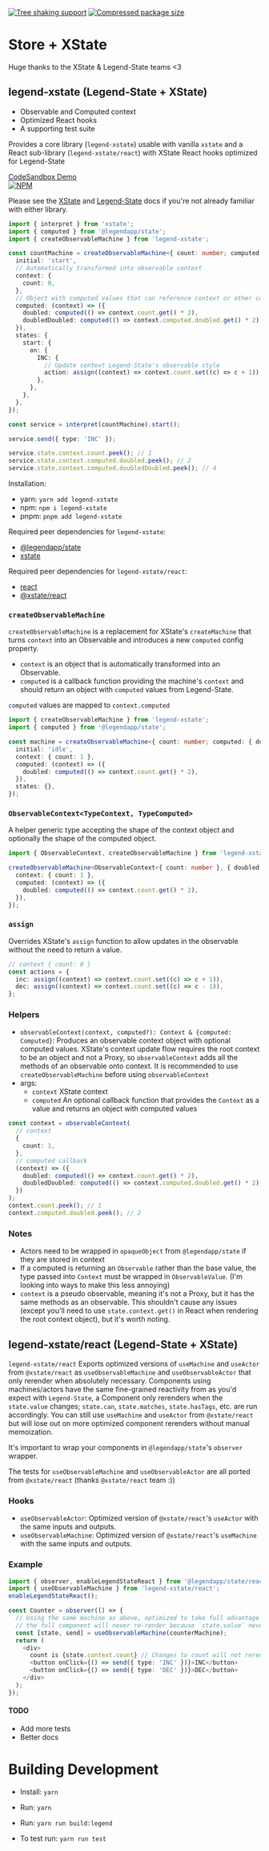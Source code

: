 [![Tree shaking support][badge-tree-shaking]][link-bundlephobia]
[![Compressed package size][badge-size]][link-bundlephobia]

# Store + XState

Huge thanks to the XState & Legend-State teams <3

## legend-xstate (Legend-State + XState)

- Observable and Computed context
- Optimized React hooks
- A supporting test suite

Provides a core library (`legend-xstate`) usable with vanilla `xstate` and a React sub-library (`legend-xstate/react`) with XState React hooks optimized for Legend-State

[CodeSandbox Demo](https://codesandbox.io/s/legend-xstate-example-czqmzv?file=/src/ComputedExample.jsx)\
[![NPM](https://nodei.co/npm/legend-xstate.png)](https://www.npmjs.com/package/legend-xstate)

Please see the [XState](https://xstate.js.org/docs/guides/start.html#our-first-machine) and [Legend-State](https://legendapp.com/open-source/state/) docs if you're not already familiar with either library.

```typescript
import { interpret } from 'xstate';
import { computed } from '@legendapp/state';
import { createObservableMachine } from 'legend-xstate';

const countMachine = createObservableMachine<{ count: number; computed: { doubled: number; doubledDoubled: number } }>({
  initial: 'start',
  // Automatically transformed into observable context
  context: {
    count: 0,
  },
  // Object with computed values that can reference context or other computed values
  computed: (context) => ({
    doubled: computed(() => context.count.get() * 2),
    doubledDoubled: computed(() => context.computed.doubled.get() * 2),
  }),
  states: {
    start: {
      on: {
        INC: {
          // Update context Legend-State's observable style
          action: assign((context) => context.count.set((c) => c + 1)),
        },
      },
    },
  },
});

const service = interpret(countMachine).start();

service.send({ type: 'INC' });

service.state.context.count.peek(); // 1
service.state.context.computed.doubled.peek(); // 2
service.state.context.computed.doubledDoubled.peek(); // 4
```

Installation:

- yarn: `yarn add legend-xstate`
- npm: `npm i legend-xstate`
- pnpm: `pnpm add legend-xstate`

Required peer dependencies for `legend-xstate`:

- [@legendapp/state](https://www.npmjs.com/package/@legendapp/state)
- [xstate](https://www.npmjs.com/package/xstate)

Required peer dependencies for `legend-xstate/react`:

- [react](https://www.npmjs.com/package/react)
- [@xstate/react](https://www.npmjs.com/package/@xstate/react)

### `createObservableMachine`

`createObservableMachine` is a replacement for XState's `createMachine` that turns `context` into an Observable and introduces a new `computed` config property.

- `context` is an object that is automatically transformed into an Observable.
- `computed` is a callback function providing the machine's `context` and should return an object with `computed` values from Legend-State.

`computed` values are mapped to `context.computed`

```typescript
import { createObservableMachine } from 'legend-xstate';
import { computed } from '@legendapp/state';

const machine = createObservableMachine<{ count: number; computed: { doubled: number } }>({
  initial: 'idle',
  context: { count: 1 },
  computed: (context) => ({
    doubled: computed(() => context.count.get() * 2),
  }),
  states: {},
});
```

### `ObservableContext<TypeContext, TypeComputed>`

A helper generic type accepting the shape of the context object and optionally the shape of the computed object.

```typescript
import { ObservableContext, createObservableMachine } from 'legend-xstate';

createObservableMachine<ObservableContext<{ count: number }, { doubled: number }>>({
  context: { count: 1 },
  computed: (context) => ({
    doubled: computed(() => context.count.get() * 2),
  }),
});
```

### `assign`

Overrides XState's `assign` function to allow updates in the observable without the need to return a value.

```typescript
// context { count: 0 }
const actions = {
  inc: assign((context) => context.count.set((c) => c + 1)),
  dec: assign((context) => context.count.set((c) => c - 1)),
};
```

### Helpers

- `observableContext(context, computed?): Context & {computed: Computed}`: Produces an observable context object with optional computed values. XState's context update flow requires the root context to be an object and not a Proxy, so `observableContext` adds all the methods of an observable onto context. It is recommended to use `createObservableMachine` before using `observableContext`
- args:
  - `context` XState context
  - `computed` An optional callback function that provides the `Context` as a value and returns an object with computed values

```typescript
const context = observableContext(
  // context
  {
    count: 1,
  },
  // computed callback
  (context) => ({
    doubled: computed(() => context.count.get() * 2),
    doubledDoubled: computed(() => context.computed.doubled.get() * 2),
  })
);
context.count.peek(); // 1
context.computed.doubled.peek(); // 2
```

### Notes

- Actors need to be wrapped in `opaqueObject` from `@legendapp/state` if they are stored in context
- If a computed is returning an `Observable` rather than the base value, the type passed into `Context` must be wrapped in `ObservableValue`. (I'm looking into ways to make this less annoying)
- `context` is a pseudo observable, meaning it's not a Proxy, but it has the same methods as an observable. This shouldn't cause any issues (except you'll need to use `state.context.get()` in React when rendering the root context object), but it's worth noting.

## legend-xstate/react (Legend-State + XState)

`legend-xstate/react` Exports optimized versions of `useMachine` and `useActor` from `@xstate/react` as `useObservableMachine` and `useObservableActor` that only rerender when absolutely necessary. Components using machines/actors have the same fine-grained reactivity from as you'd expect with `Legend-State`, a Component only rerenders when the `state.value` changes; `state.can`, `state.matches`, `state.hasTags`, etc. are run accordingly.
You can still use `useMachine` and `useActor` from `@xstate/react` but will lose out on more optimized component rerenders without manual memoization.

It's important to wrap your components in `@legendapp/state`'s `observer` wrapper.

The tests for `useObservableMachine` and `useObservableActor` are all ported from `@xstate/react` (thanks `@xstate/react` team :))

### Hooks

- `useObservableActor`: Optimized version of `@xstate/react`'s `useActor` with the same inputs and outputs.
- `useObservableMachine`: Optimized version of `@xstate/react`'s `useMachine` with the same inputs and outputs.

### Example

```typescript jsx
import { observer, enableLegendStateReact } from '@legendapp/state/react';
import { useObservableMachine } from 'legend-xstate/react';
enableLegendStateReact();

const Counter = observer(() => {
  // Using the same machine as above, optimized to take full advantage of `@legendapp/state/react`'s performance.
  // the full component will never re-render because `state.value` never changed
  const [state, send] = useObservableMachine(counterMachine);
  return (
    <div>
      count is {state.context.count} // Changes to count will not rerender the whole component
      <button onClick={() => send({ type: 'INC' })}>INC</button>
      <button onClick={() => send({ type: 'DEC' })}>DEC</button>
    </div>
  );
});
```

#### TODO

- Add more tests
- Better docs

# Building Development

- Install: `yarn`
- Run: `yarn`
- Run: `yarn run build:legend`

- To test run: `yarn run test`

[badge-size]: https://badgen.net/bundlephobia/minzip/legend-xstate
[badge-tree-shaking]: https://badgen.net/bundlephobia/tree-shaking/legend-xstate
[link-bundlephobia]: https://bundlephobia.com/package/legend-xstate
